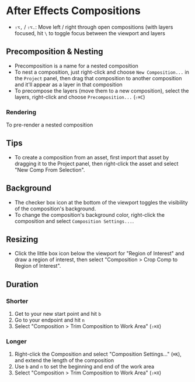 # After Effects Compositions

- `⇧⌥,` / `⇧⌥.`: Move left / right through open compositions (with layers focused, hit `\` to toggle focus between the viewport and layers

## Precomposition & Nesting

- Precomposition is a name for a nested composition
- To nest a composition, just right-click and choose `New Composition...` in the `Project` panel, then drag that composition to another composition and it'll appear as a layer in that composition
- To precompose the layers (move them to a new composition), select the layers, right-click and choose `Precomposition...` (`⇧⌘C`)

### Rendering

To pre-render a nested composition

## Tips

- To create a composition from an asset, first import that asset by dragging it to the Project panel, then right-click the asset and select "New Comp From Selection".

## Background

- The checker box icon at the bottom of the viewport toggles the visibility of the composition's background.
- To change the composition's background color, right-click the composition and select `Composition Settings...`.

## Resizing

- Click the little box icon below the viewport for "Region of Interest" and draw a region of interest, then select "Composition > Crop Comp to Region of Interest".

## Duration

### Shorter

1. Get to your new start point and hit `b`
2. Go to your endpoint and hit `n`
3. Select "Composition > Trim Composition to Work Area" (`⇧⌘X`)

### Longer

1. Right-click the Composition and select "Composition Settings..." (`⌘K`), and extend the length of the composition
2. Use `b` and `n` to set the beginning and end of the work area
3. Select "Composition > Trim Composition to Work Area" (`⇧⌘X`)
